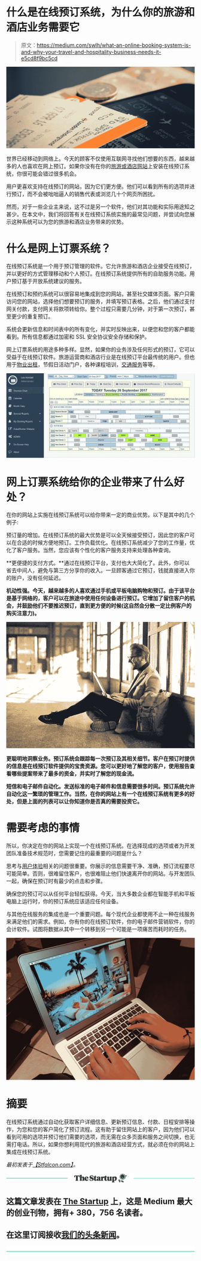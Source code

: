 # 什么是在线预订系统，为什么你的旅游和酒店业务需要它

> 原文：<https://medium.com/swlh/what-an-online-booking-system-is-and-why-your-travel-and-hospitality-business-needs-it-e5cd8f9bc5cd>

![](img/58e95a89a0e0f84e7b930add4782e0f7.png)

世界已经移动到网络上。今天的顾客不仅使用互联网寻找他们想要的东西，越来越多的人也喜欢在网上预订。如果你没有在你的[旅游或酒店网站](https://stfalcon.com/en/industries/travel)上安装在线预订系统，你很可能会错过很多机会。

用户更喜欢支持在线预订的网站，因为它们更方便。他们可以看到所有的选项并进行预订，而不会被咄咄逼人的销售代表或浏览几十个网页所困扰。

然而，对于一些企业主来说，这不过是另一个软件，他们对其功能和实际用途知之甚少。在本文中，我们将回答有关在线预订系统实施的最常见问题，并尝试向您展示这种系统可以为您的旅游和酒店业务带来的优势。

# 什么是网上订票系统？

在线预订系统是一个用于预订管理的软件。它允许旅游和酒店企业接受在线预订，并以更好的方式管理移动和个人预订。在线预订系统提供所有的自助服务功能。用户预订基于开放系统建议的服务。

在线预订和预约系统可以很容易地集成到您的网站，甚至社交媒体页面。客户只需访问您的网站，选择他们想要预订的服务，并填写预订表格。之后，他们通过支付网关付款，支付网关将款项转给你。整个过程只需要几分钟，对于第一次预订，甚至更少的重复预订。

系统会更新信息和时间表中的所有变化，并实时反映出来，以便您和您的客户都能看到。所有信息都通过加密和 SSL 安全协议安全存储和保护。

网上订票系统的用途多种多样。显然，如果你的业务涉及任何形式的预订，它可以受益于在线预订软件。旅游运营商和酒店行业是在线预订平台最传统的用户。但也用于[物业出租](https://stfalcon.com/en/blog/post/how-to-create-service-like-airbnb)，节假日活动门户，各种课程培训，[交通服务](https://stfalcon.com/en/blog/post/car-rent-website-development)等等。

![](img/4e23db6496a82527c132721c3583fdd1.png)

# 网上订票系统给你的企业带来了什么好处？

在你的网站上实施在线预订系统可以给你带来一定的商业优势。以下是其中的几个例子:

预订量的增加。在线预订系统的最大优势是可以全天候接受预订，因此您的客户可以在合适的时候方便地预订。工作负载优化。在线预订系统减少了您的工作量，优化了客户服务。当然，您应该有个性化的客户服务支持来处理各种查询。

**更便捷的支付方式。**通过在线预订平台，支付也大大简化了。此外，你可以省去中间人，避免与第三方分享你的收入。一旦顾客通过它预订，钱就直接进入你的账户，没有任何延迟。

**机动性强。今天，越来越多的人喜欢通过手机或平板电脑购物和预订。由于该平台是基于网络的，客户可以在旅途中使用任何设备进行预订。它增加了留住客户的机会，并鼓励他们不要推迟预订，直到更方便的时候(这自然会分散一定比例客户的购买注意力)。**

![](img/33f4a7190b3c21faafde3c73b02a18a4.png)

**更聪明地洞察业务。预订系统会跟踪每一次预订及其相关细节。客户在预订时提供的信息是在线预订软件提供的宝贵资源。您可以更好地了解您的客户，使用报告查看哪些提案带来了最多的资金，并实时了解您的现金流。**

**短信和电子邮件自动化。发送标准的电子邮件和信息需要很多时间。预订系统允许自动化这一繁琐的管理工作。当然，在你的网站上有一个在线预订系统有更多的好处，但是上面的列表可以让你知道你是否真的需要投资它。**

# 需要考虑的事情

所以，你决定在你的网站上实现一个在线预订系统。在选择现成的选项或者为开发团队准备技术规范时，您需要记住的最重要的问题是什么？

思考与[用户体验](https://stfalcon.com/en/blog/post/travel-sites-UX)相关的问题很重要。你展示的信息需要干净、准确，预订流程要尽可能简单。否则，很难留住客户，也很难阻止他们快速离开你的网站。与开发团队一起，确保在预订时有最少的点击和步骤。

确保您的预订可以从任何平台轻松获得。今天，当大多数企业都在智能手机和平板电脑上运行时，你的预订系统应该适应任何设备。

与其他在线服务的集成也是一个重要问题。每个现代企业都使用不止一种在线服务来满足他们的需求。例如，你有你的在线预订软件，你的电子邮件营销软件，你的会计软件。试图将数据从其中一个转移到另一个可能是一项痛苦而耗时的任务。

![](img/aeb603517f944df97f303a37dcb4b95f.png)

# 摘要

在线预订系统通过自动化获取客户详细信息、更新预订信息、付款、日程安排等操作，为您和您的客户简化了预订流程。这有助于留住网站上的客户，因为他们可以看到可用的选项并预订他们需要的选项，而无需在众多页面和服务之间切换，也无需打电话。所以，如果你想利用现代的旅游和酒店经营方式，就必须在你的网站上集成在线预订系统。

*最初发表于*[*【Stfalcon.com】*](https://stfalcon.com/en/blog/post/online-booking-system)*。*

[![](img/308a8d84fb9b2fab43d66c117fcc4bb4.png)](https://medium.com/swlh)

## 这篇文章发表在 [The Startup](https://medium.com/swlh) 上，这是 Medium 最大的创业刊物，拥有+ 380，756 名读者。

## 在这里订阅接收[我们的头条新闻](http://growthsupply.com/the-startup-newsletter/)。

[![](img/b0164736ea17a63403e660de5dedf91a.png)](https://medium.com/swlh)